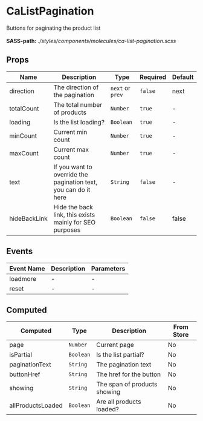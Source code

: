 # CaListPagination

Buttons for paginating the product list<br><br> **SASS-path:** _./styles/components/molecules/ca-list-pagination.scss_

## Props

<!-- @vuese:CaListPagination:props:start -->
|Name|Description|Type|Required|Default|
|---|---|---|---|---|
|direction|The direction of the pagination|`next` or `prev`|`false`|next|
|totalCount|The total number of products|`Number`|`true`|-|
|loading|Is the list loading?|`Boolean`|`true`|-|
|minCount|Current min count|`Number`|`true`|-|
|maxCount|Current max count|`Number`|`true`|-|
|text|If you want to override the pagination text, you can do it here|`String`|`false`|-|
|hideBackLink|Hide the back link, this exists mainly for SEO purposes|`Boolean`|`false`|false|

<!-- @vuese:CaListPagination:props:end -->


## Events

<!-- @vuese:CaListPagination:events:start -->
|Event Name|Description|Parameters|
|---|---|---|
|loadmore|-|-|
|reset|-|-|

<!-- @vuese:CaListPagination:events:end -->


## Computed

<!-- @vuese:CaListPagination:computed:start -->
|Computed|Type|Description|From Store|
|---|---|---|---|
|page|`Number`|Current page|No|
|isPartial|`Boolean`|Is the list partial?|No|
|paginationText|`String`|The pagination text|No|
|buttonHref|`String`|The href for the button|No|
|showing|`String`|The span of products showing|No|
|allProductsLoaded|`Boolean`|Are all products loaded?|No|

<!-- @vuese:CaListPagination:computed:end -->


